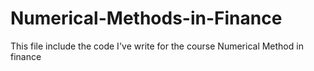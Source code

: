 # Numerical-Methods-in-Finance

This file include the code I've write for the course Numerical Method in finance
